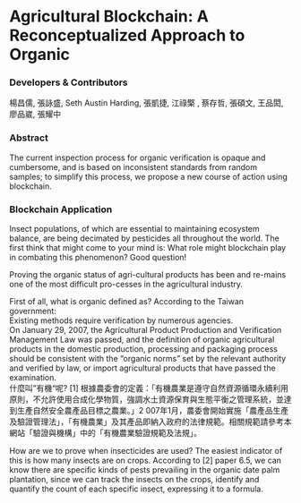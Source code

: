 # Agricultural Blockchain: A Reconceptualized Approach to Organic
### Developers & Contributors
楊昌儒, 張詠盛, Seth Austin Harding, 張凱捷, 江祿檠 , 蔡存哲, 張碩文, 王品閎, 廖品崴, 張耀中
### Abstract
The current inspection process for organic verification is opaque and cumbersome, and is based on inconsistent standards from random samples; to simplify this process, we propose a new course of action using blockchain.

### Blockchain Application
Insect populations, of which are essential to maintaining ecosystem balance, are being decimated by pesticides all throughout the world. The first think that might come to your mind is: What role might blockchain play in combating this phenomenon? Good question!<br>

Proving the organic status of agri-cultural products has been and re-mains one of the most difficult pro-cesses in the agricultural industry.<br>

First of all, what is organic defined as? According to the Taiwan government:<br>
Existing methods require verification by numerous agencies.<br>
On January 29, 2007, the Agricultural Product Production and Verification Management Law was passed, and the definition of organic agricultural products in the domestic production, processing and packaging process should be consistent with the “organic norms” set by the relevant authority and verified by law, or import agricultural products that have passed the examination.<br>
什麼叫”有機“呢? [1] 根據農委會的定義：「有機農業是遵守自然資源循環永續利用原則，不允許使用合成化學物質，強調水土資源保育與生態平衡之管理系統，並達到生產自然安全農產品目標之農業。」2 007年1月，農委會開始實施「農產品生產及驗證管理法」，「有機農業」及其產品即納入政府的法律規範。相關規範請參考本網站「驗證與機構」中的「有機農業驗證規範及法規」。<br>

How are we to prove when insecticides are used? The easiest indicator of this is how many insects are on crops. According to [2] paper 6.5, we can know there are specific kinds of pests prevailing in the organic date palm plantation, since we can track  the insects on the crops, identify and quantify the count of each specific insect, expressing it to a formula.<br>

